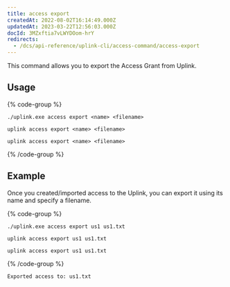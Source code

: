 ```yaml
---
title: access export
createdAt: 2022-08-02T16:14:49.000Z
updatedAt: 2023-03-22T12:56:03.000Z
docId: 3MZxftia7vLWYDOom-hrY
redirects:
  - /dcs/api-reference/uplink-cli/access-command/access-export
---
```


This command allows you to export the Access Grant from Uplink.

## Usage

{% code-group %}
```windows
./uplink.exe access export <name> <filename>
```

```macos
uplink access export <name> <filename>
```

```linux
uplink access export <name> <filename>
```
{% /code-group %}

## Example

Once you created/imported access to the Uplink, you can export it using its name and specify a filename.

{% code-group %}
```windows
./uplink.exe access export us1 us1.txt
```

```macos
uplink access export us1 us1.txt
```

```linux
uplink access export us1 us1.txt
```
{% /code-group %}

```Text
Exported access to: us1.txt
```

